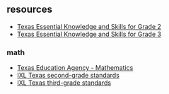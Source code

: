 ## resources

- [Texas Essential Knowledge and Skills for Grade 2]
- [Texas Essential Knowledge and Skills for Grade 3]

[Texas Essential Knowledge and Skills for Grade 2]: https://tea.texas.gov/sites/default/files/Grade2_TEKS_0819.pdf
[Texas Essential Knowledge and Skills for Grade 3]: https://tea.texas.gov/sites/default/files/Grade3_TEKS_0817.pdf

### math

- [Texas Education Agency - Mathematics]
- [IXL Texas second-grade standards]
- [IXL Texas third-grade standards]

[Texas Education Agency - Mathematics]: https://tea.texas.gov/academics/subject-areas/mathematics
[IXL Texas second-grade standards]:https://www.ixl.com/standards/texas/math/grade-2
[IXL Texas third-grade standards]: https://www.ixl.com/standards/texas/math/grade-3
